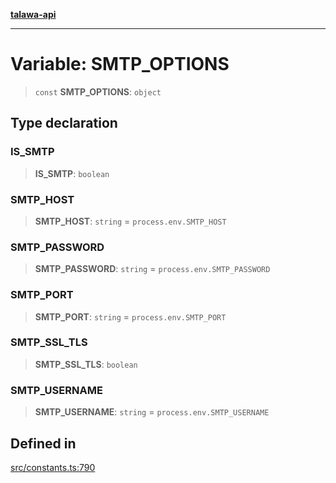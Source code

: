 [**talawa-api**](../../README.md)

***

# Variable: SMTP\_OPTIONS

> `const` **SMTP\_OPTIONS**: `object`

## Type declaration

### IS\_SMTP

> **IS\_SMTP**: `boolean`

### SMTP\_HOST

> **SMTP\_HOST**: `string` = `process.env.SMTP_HOST`

### SMTP\_PASSWORD

> **SMTP\_PASSWORD**: `string` = `process.env.SMTP_PASSWORD`

### SMTP\_PORT

> **SMTP\_PORT**: `string` = `process.env.SMTP_PORT`

### SMTP\_SSL\_TLS

> **SMTP\_SSL\_TLS**: `boolean`

### SMTP\_USERNAME

> **SMTP\_USERNAME**: `string` = `process.env.SMTP_USERNAME`

## Defined in

[src/constants.ts:790](https://github.com/Suyash878/talawa-api/blob/095e6964ce2a06c1c30d1acf81b6162203f1db91/src/constants.ts#L790)

